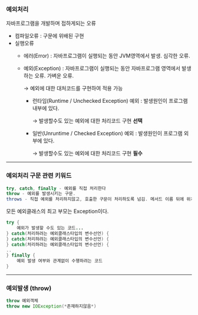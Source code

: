### 예외처리

자바프로그램을 개발하며 접하게되는 오류

- 컴파일오류 : 구문에 위배된 구현
- 실행오류
    - 에러(Error) : 자바프로그램이 실행되는 동안 JVM영역에서 발생. 심각한 오류.
    - 예외(Exception) : 자바프로그램이 실행되는 동안 자바프로그램 영역에서 발생하는 오류. 가벼운 오류.
        
        → 예외에 대한 대처코드를 구현하여 적용 가능
        
        - 런타임(Runtime / Unchecked Exception) 예외 : 발생원인이 프로그램 내부에 있다.
            
            → 발생할수도 있는 예외에 대한 처리코드 구현 **선택**
            
        - 일반(Unruntime / Checked Exception) 예외 : 발생원인이 프로그램 외부에 있다.
            
            → 발생할수도 있는 예외에 대한 처리코드 구현 **필수**
            

---

### 예외처리 구문 관련 키워드

```java
try, catch, finally - 예외를 직접 처리한다
throw - 예외를 발생시키는 구문. 
throws - 직접 예외를 처리하지않고, 호출한 구문이 처리하도록 넘김. 메서드 이름 뒤에 위치한다.
```

모든 예외클래스의 최고 부모는 Exception이다.

```java
try {
	예외가 발생할 수도 있는 코드...
} catch(처리하려는 예외클래스타입의 변수선언) {
} catch(처리하려는 예외클래스타입의 변수선언) {
} catch(처리하려는 예외클래스타입의 변수선언) {
..
} finally {
	예외 발생 여부와 관계없이 수행하려는 코드
}
```

---

### 예외발생 (throw)

```java
throw 예외객체
throw new IOException(*존재하지않음*)
```